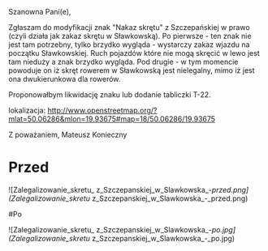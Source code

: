 Szanowna Pani(e),

Zgłaszam do modyfikacji znak "Nakaz skrętu" z Szczepańskiej w prawo (czyli działa jak zakaz skrętu w Sławkowską). Po pierwsze - ten znak nie jest tam potrzebny, tylko brzydko wygląda - wystarczy zakaz wjazdu na początku Sławkowskiej. Ruch pojazdów które nie mogą skręcić w lewo jest tam nieduży a znak brzydko wygląda. Pod drugie - w tym momencie powoduje on iż skręt rowerem w Sławkowską jest nielegalny, mimo iż jest ona dwukierunkowa dla rowerów.

Proponowałbym likwidację znaku lub dodanie tabliczki T-22.

lokalizacja: http://www.openstreetmap.org/?mlat=50.06286&mlon=19.93675#map=18/50.06286/19.93675

Z poważaniem,
Mateusz Konieczny

# Przed

![Zalegalizowanie_skretu_ z_Szczepanskiej_w_Slawkowska_-_przed.png](Zalegalizowanie_skretu_ z_Szczepanskiej_w_Slawkowska_-_przed.png)

#Po

![Zalegalizowanie_skretu_ z_Szczepanskiej_w_Slawkowska_-_po.jpg](Zalegalizowanie_skretu_ z_Szczepanskiej_w_Slawkowska_-_po.jpg)